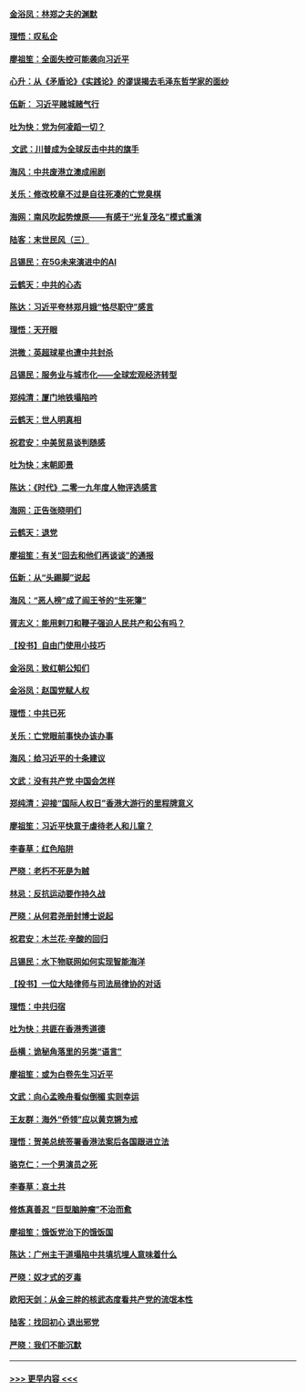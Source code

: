 #### [金浴凤：林郑之夫的渊默](../pages/nsc993/n11737735.md?t=12221822) 
#### [理悟：叹私企](../pages/nsc993/n11737715.md?t=12221822) 
#### [廖祖笙：全面失控可能袭向习近平](../pages/nsc993/n11737704.md?t=12221822) 
#### [心升：从《矛盾论》《实践论》的谬误揭去毛泽东哲学家的面纱](../pages/nsc993/n11736962.md?t=12221822) 
#### [伍新： 习近平赌城赌气行](../pages/nsc993/n11736929.md?t=12221822) 
#### [吐为快：党为何凌蹈一切？](../pages/nsc993/n11736915.md?t=12221822) 
#### [ 文武：川普成为全球反击中共的旗手](../pages/nsc993/n11736882.md?t=12221822) 
#### [海风：中共废港立澳成闹剧](../pages/nsc993/n11735857.md?t=12221822) 
#### [关乐：修改校章不过是自往死凑的亡党臭棋](../pages/nsc993/n11735097.md?t=12221822) 
#### [海网：南风吹起势燎原——有感于“光复茂名”模式重演](../pages/nsc993/n11732308.md?t=12221822) 
#### [陆客：末世民风（三）](../pages/nsc993/n11732211.md?t=12221822) 
#### [吕锡民：在5G未来演进中的AI](../pages/nsc993/n11730010.md?t=12221822) 
#### [云鹤天：中共的心态](../pages/nsc993/n11729906.md?t=12221822) 
#### [陈达：习近平夸林郑月娥“恪尽职守”感言](../pages/nsc993/n11729881.md?t=12221822) 
#### [理悟：天开眼](../pages/nsc993/n11729699.md?t=12221822) 
#### [洪微：英超球星也遭中共封杀](../pages/nsc993/n11727243.md?t=12221822) 
#### [吕锡民：服务业与城市化——全球宏观经济转型](../pages/nsc993/n11725845.md?t=12221822) 
#### [郑纯清：厦门地铁塌陷吟](../pages/nsc993/n11725813.md?t=12221822) 
#### [云鹤天：世人明真相](../pages/nsc993/n11725621.md?t=12221822) 
#### [祝君安：中美贸易谈判随感](../pages/nsc993/n11725609.md?t=12221822) 
#### [吐为快：末朝即景](../pages/nsc993/n11723365.md?t=12221822) 
#### [陈达：《时代》二零一九年度人物评选感言](../pages/nsc993/n11723337.md?t=12221822) 
#### [海网：正告张晓明们](../pages/nsc993/n11723228.md?t=12221822) 
#### [云鹤天：退党](../pages/nsc993/n11723056.md?t=12221822) 
#### [廖祖笙：有关“回去和他们再谈谈”的通报](../pages/nsc993/n11722442.md?t=12221822) 
#### [伍新：从“头踢脚”说起](../pages/nsc993/n11722429.md?t=12221822) 
#### [海风：“恶人榜”成了阎王爷的“生死簿”](../pages/nsc993/n11722272.md?t=12221822) 
#### [胥志义：能用剌刀和鞭子强迫人民共产和公有吗？](../pages/nsc993/n11720569.md?t=12221822) 
#### [【投书】自由门使用小技巧](../pages/nsc993/n11720180.md?t=12221822) 
#### [金浴凤：致红朝公知们](../pages/nsc993/n11720563.md?t=12221822) 
#### [金浴凤：赵国党赋人权](../pages/nsc993/n11720533.md?t=12221822) 
#### [理悟：中共已死](../pages/nsc993/n11720233.md?t=12221822) 
#### [关乐：亡党眼前事快办该办事](../pages/nsc993/n11719160.md?t=12221822) 
#### [海风：给习近平的十条建议](../pages/nsc993/n11717616.md?t=12221822) 
#### [文武：没有共产党 中国会怎样](../pages/nsc993/n11717584.md?t=12221822) 
#### [郑纯清：迎接“国际人权日”香港大游行的里程牌意义](../pages/nsc993/n11717417.md?t=12221822) 
#### [廖祖笙：习近平快意于虐待老人和儿童？](../pages/nsc993/n11715313.md?t=12221822) 
#### [李春草：红色陷阱](../pages/nsc993/n11715029.md?t=12221822) 
#### [严晓：老朽不死是为贼](../pages/nsc993/n11712910.md?t=12221822) 
#### [林忌：反抗运动要作持久战](../pages/nsc993/n11712623.md?t=12221822) 
#### [严晓：从何君尧册封博士说起](../pages/nsc993/n11712465.md?t=12221822) 
#### [祝君安：木兰花·辛酸的回归](../pages/nsc993/n11712381.md?t=12221822) 
#### [吕锡民：水下物联网如何实现智能海洋](../pages/nsc993/n11711158.md?t=12221822) 
#### [【投书】一位大陆律师与司法局律协的对话](../pages/nsc993/n11709675.md?t=12221822) 
#### [理悟：中共归宿](../pages/nsc993/n11710059.md?t=12221822) 
#### [吐为快：共匪在香港秀道德](../pages/nsc993/n11709979.md?t=12221822) 
#### [岳横：诡秘角落里的另类“语言”](../pages/nsc993/n11709792.md?t=12221822) 
#### [廖祖笙：或为白卷先生习近平](../pages/nsc993/n11708330.md?t=12221822) 
#### [文武：向心孟晚舟看似倒楣 实则幸运](../pages/nsc993/n11708236.md?t=12221822) 
#### [王友群：海外“侨领”应以黄克锵为戒](../pages/nsc993/n11706176.md?t=12221822) 
#### [理悟：贺美总统签署香港法案后各国跟进立法](../pages/nsc993/n11706853.md?t=12221822) 
#### [骆克仁：一个男演员之死](../pages/nsc993/n11706677.md?t=12221822) 
#### [李春草：哀土共](../pages/nsc993/n11706255.md?t=12221822) 
#### [修炼真善忍 “巨型脑肿瘤”不治而愈](../pages/nsc993/n11705340.md?t=12221822) 
#### [廖祖笙：饿饭党治下的饿饭国](../pages/nsc993/n11705085.md?t=12221822) 
#### [陈达：广州主干道塌陷中共填坑埋人意味着什么](../pages/nsc993/n11705046.md?t=12221822) 
#### [严晓：奴才式的歹毒](../pages/nsc993/n11704826.md?t=12221822) 
#### [欧阳天剑：从金三胖的核武态度看共产党的流氓本性](../pages/nsc993/n11702238.md?t=12221822) 
#### [陆客：找回初心 退出邪党](../pages/nsc993/n11702213.md?t=12221822) 
#### [严晓：我们不能沉默](../pages/nsc993/n11702110.md?t=12221822) 

----
#### [ >>> 更早内容 <<< ](../indexes/nsc993-earlier.md)
